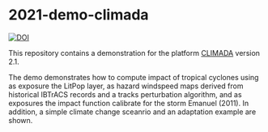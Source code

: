 # 2021-demo-climada

[![DOI](https://zenodo.org/badge/DOI/10.5281/zenodo.4699962.svg)](https://doi.org/10.5281/zenodo.4699962)

This repository contains a demonstration for the platform [CLIMADA](https://github.com/CLIMADA-project/climada_python) 
version 2.1.

The demo demonstrates how to compute impact of tropical cyclones using as exposure the LitPop layer, as hazard windspeed maps derived from historical IBTrACS records and a tracks perturbation algorithm, and as exposures the impact function calibrate for the storm Emanuel (2011). In addition, a simple climate change sceanrio and an adaptation example are shown.

